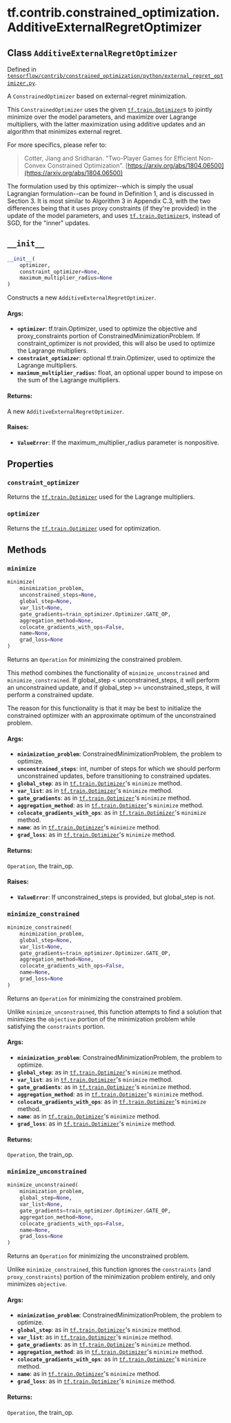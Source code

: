 <div itemscope itemtype="http://developers.google.com/ReferenceObject">
<meta itemprop="name" content="tf.contrib.constrained_optimization.AdditiveExternalRegretOptimizer" />
<meta itemprop="path" content="Stable" />
<meta itemprop="property" content="constraint_optimizer"/>
<meta itemprop="property" content="optimizer"/>
<meta itemprop="property" content="__init__"/>
<meta itemprop="property" content="minimize"/>
<meta itemprop="property" content="minimize_constrained"/>
<meta itemprop="property" content="minimize_unconstrained"/>
</div>

# tf.contrib.constrained_optimization.AdditiveExternalRegretOptimizer

## Class `AdditiveExternalRegretOptimizer`





Defined in [`tensorflow/contrib/constrained_optimization/python/external_regret_optimizer.py`](/code/stable/tensorflow/contrib/constrained_optimization/python/external_regret_optimizer.py).

A `ConstrainedOptimizer` based on external-regret minimization.

This `ConstrainedOptimizer` uses the given <a href="../../../tf/train/Optimizer.md"><code>tf.train.Optimizer</code></a>s to jointly
minimize over the model parameters, and maximize over Lagrange multipliers,
with the latter maximization using additive updates and an algorithm that
minimizes external regret.

For more specifics, please refer to:

> Cotter, Jiang and Sridharan. "Two-Player Games for Efficient Non-Convex
> Constrained Optimization".
> [https://arxiv.org/abs/1804.06500](https://arxiv.org/abs/1804.06500)

The formulation used by this optimizer--which is simply the usual Lagrangian
formulation--can be found in Definition 1, and is discussed in Section 3. It
is most similar to Algorithm 3 in Appendix C.3, with the two differences being
that it uses proxy constraints (if they're provided) in the update of the
model parameters, and uses <a href="../../../tf/train/Optimizer.md"><code>tf.train.Optimizer</code></a>s, instead of SGD, for the
"inner" updates.

<h2 id="__init__"><code>__init__</code></h2>

``` python
__init__(
    optimizer,
    constraint_optimizer=None,
    maximum_multiplier_radius=None
)
```

Constructs a new `AdditiveExternalRegretOptimizer`.

#### Args:

* <b>`optimizer`</b>: tf.train.Optimizer, used to optimize the objective and
    proxy_constraints portion of ConstrainedMinimizationProblem. If
    constraint_optimizer is not provided, this will also be used to optimize
    the Lagrange multipliers.
* <b>`constraint_optimizer`</b>: optional tf.train.Optimizer, used to optimize the
    Lagrange multipliers.
* <b>`maximum_multiplier_radius`</b>: float, an optional upper bound to impose on the
    sum of the Lagrange multipliers.


#### Returns:

A new `AdditiveExternalRegretOptimizer`.


#### Raises:

* <b>`ValueError`</b>: If the maximum_multiplier_radius parameter is nonpositive.



## Properties

<h3 id="constraint_optimizer"><code>constraint_optimizer</code></h3>

Returns the <a href="../../../tf/train/Optimizer.md"><code>tf.train.Optimizer</code></a> used for the Lagrange multipliers.

<h3 id="optimizer"><code>optimizer</code></h3>

Returns the <a href="../../../tf/train/Optimizer.md"><code>tf.train.Optimizer</code></a> used for optimization.



## Methods

<h3 id="minimize"><code>minimize</code></h3>

``` python
minimize(
    minimization_problem,
    unconstrained_steps=None,
    global_step=None,
    var_list=None,
    gate_gradients=train_optimizer.Optimizer.GATE_OP,
    aggregation_method=None,
    colocate_gradients_with_ops=False,
    name=None,
    grad_loss=None
)
```

Returns an `Operation` for minimizing the constrained problem.

This method combines the functionality of `minimize_unconstrained` and
`minimize_constrained`. If global_step < unconstrained_steps, it will
perform an unconstrained update, and if global_step >= unconstrained_steps,
it will perform a constrained update.

The reason for this functionality is that it may be best to initialize the
constrained optimizer with an approximate optimum of the unconstrained
problem.

#### Args:

* <b>`minimization_problem`</b>: ConstrainedMinimizationProblem, the problem to
    optimize.
* <b>`unconstrained_steps`</b>: int, number of steps for which we should perform
    unconstrained updates, before transitioning to constrained updates.
* <b>`global_step`</b>: as in <a href="../../../tf/train/Optimizer.md"><code>tf.train.Optimizer</code></a>'s `minimize` method.
* <b>`var_list`</b>: as in <a href="../../../tf/train/Optimizer.md"><code>tf.train.Optimizer</code></a>'s `minimize` method.
* <b>`gate_gradients`</b>: as in <a href="../../../tf/train/Optimizer.md"><code>tf.train.Optimizer</code></a>'s `minimize` method.
* <b>`aggregation_method`</b>: as in <a href="../../../tf/train/Optimizer.md"><code>tf.train.Optimizer</code></a>'s `minimize` method.
* <b>`colocate_gradients_with_ops`</b>: as in <a href="../../../tf/train/Optimizer.md"><code>tf.train.Optimizer</code></a>'s `minimize`
    method.
* <b>`name`</b>: as in <a href="../../../tf/train/Optimizer.md"><code>tf.train.Optimizer</code></a>'s `minimize` method.
* <b>`grad_loss`</b>: as in <a href="../../../tf/train/Optimizer.md"><code>tf.train.Optimizer</code></a>'s `minimize` method.


#### Returns:

`Operation`, the train_op.


#### Raises:

* <b>`ValueError`</b>: If unconstrained_steps is provided, but global_step is not.

<h3 id="minimize_constrained"><code>minimize_constrained</code></h3>

``` python
minimize_constrained(
    minimization_problem,
    global_step=None,
    var_list=None,
    gate_gradients=train_optimizer.Optimizer.GATE_OP,
    aggregation_method=None,
    colocate_gradients_with_ops=False,
    name=None,
    grad_loss=None
)
```

Returns an `Operation` for minimizing the constrained problem.

Unlike `minimize_unconstrained`, this function attempts to find a solution
that minimizes the `objective` portion of the minimization problem while
satisfying the `constraints` portion.

#### Args:

* <b>`minimization_problem`</b>: ConstrainedMinimizationProblem, the problem to
    optimize.
* <b>`global_step`</b>: as in <a href="../../../tf/train/Optimizer.md"><code>tf.train.Optimizer</code></a>'s `minimize` method.
* <b>`var_list`</b>: as in <a href="../../../tf/train/Optimizer.md"><code>tf.train.Optimizer</code></a>'s `minimize` method.
* <b>`gate_gradients`</b>: as in <a href="../../../tf/train/Optimizer.md"><code>tf.train.Optimizer</code></a>'s `minimize` method.
* <b>`aggregation_method`</b>: as in <a href="../../../tf/train/Optimizer.md"><code>tf.train.Optimizer</code></a>'s `minimize` method.
* <b>`colocate_gradients_with_ops`</b>: as in <a href="../../../tf/train/Optimizer.md"><code>tf.train.Optimizer</code></a>'s `minimize`
    method.
* <b>`name`</b>: as in <a href="../../../tf/train/Optimizer.md"><code>tf.train.Optimizer</code></a>'s `minimize` method.
* <b>`grad_loss`</b>: as in <a href="../../../tf/train/Optimizer.md"><code>tf.train.Optimizer</code></a>'s `minimize` method.


#### Returns:

`Operation`, the train_op.

<h3 id="minimize_unconstrained"><code>minimize_unconstrained</code></h3>

``` python
minimize_unconstrained(
    minimization_problem,
    global_step=None,
    var_list=None,
    gate_gradients=train_optimizer.Optimizer.GATE_OP,
    aggregation_method=None,
    colocate_gradients_with_ops=False,
    name=None,
    grad_loss=None
)
```

Returns an `Operation` for minimizing the unconstrained problem.

Unlike `minimize_constrained`, this function ignores the `constraints` (and
`proxy_constraints`) portion of the minimization problem entirely, and only
minimizes `objective`.

#### Args:

* <b>`minimization_problem`</b>: ConstrainedMinimizationProblem, the problem to
    optimize.
* <b>`global_step`</b>: as in <a href="../../../tf/train/Optimizer.md"><code>tf.train.Optimizer</code></a>'s `minimize` method.
* <b>`var_list`</b>: as in <a href="../../../tf/train/Optimizer.md"><code>tf.train.Optimizer</code></a>'s `minimize` method.
* <b>`gate_gradients`</b>: as in <a href="../../../tf/train/Optimizer.md"><code>tf.train.Optimizer</code></a>'s `minimize` method.
* <b>`aggregation_method`</b>: as in <a href="../../../tf/train/Optimizer.md"><code>tf.train.Optimizer</code></a>'s `minimize` method.
* <b>`colocate_gradients_with_ops`</b>: as in <a href="../../../tf/train/Optimizer.md"><code>tf.train.Optimizer</code></a>'s `minimize`
    method.
* <b>`name`</b>: as in <a href="../../../tf/train/Optimizer.md"><code>tf.train.Optimizer</code></a>'s `minimize` method.
* <b>`grad_loss`</b>: as in <a href="../../../tf/train/Optimizer.md"><code>tf.train.Optimizer</code></a>'s `minimize` method.


#### Returns:

`Operation`, the train_op.



